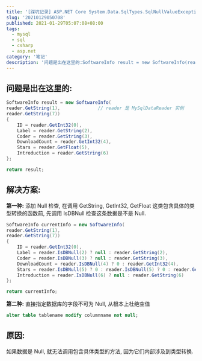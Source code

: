 ```yaml
---
title: '[踩坑记录] ASP.NET Core System.Data.SqlTypes.SqlNullValueException: 数据为空。不能对空值调用此方法'
slug: '20210129050708'
published: 2021-01-29T05:07:08+08:00
tags:
  - mysql
  - sql
  - csharp
  - asp.net
category: '笔记'
description: '问题是出在这里的:SoftwareInfo result = new SoftwareInfo(reader.GetString(1),              // reader 是 MySqlDataReader 实例reader.GetString(7)){    ID = reader.GetInt32(0),    Label = reader.GetString(2),    Coder = reader.GetString(3),    DownloadCount = rea'
---
```


## 问题是出在这里的:

```csharp
SoftwareInfo result = new SoftwareInfo(
reader.GetString(1),              // reader 是 MySqlDataReader 实例
reader.GetString(7))
{
    ID = reader.GetInt32(0),
    Label = reader.GetString(2),
    Coder = reader.GetString(3),
    DownloadCount = reader.GetInt32(4),
    Stars = reader.GetFloat(5),
    Introduction = reader.GetString(6)
};

return result;
```

## 解决方案:

**第一种:** 添加 Null 检查, 在调用 GetString, GetInt32, GetFloat 这类包含具体的类型转换的函数前, 先调用 IsDBNull 检查这条数据是不是 Null.

```csharp
SoftwareInfo currentInfo = new SoftwareInfo(
reader.GetString(1),
reader.GetString(7))
{
    ID = reader.GetInt32(0),
    Label = reader.IsDBNull(2) ? null : reader.GetString(2),
    Coder = reader.IsDBNull(3) ? null : reader.GetString(3),
    DownloadCount = reader.IsDBNull(4) ? 0 : reader.GetInt32(4),
    Stars = reader.IsDBNull(5) ? 0 : reader.IsDBNull(5) ? 0 : reader.GetFloat(5),
    Introduction = reader.IsDBNull(6) ? null : reader.GetString(6)
};

return currentInfo;

```

**第二种:** 直接指定数据库的字段不可为 Null, 从根本上杜绝空值

```sql
alter table tablename modify columnname not null;
```

## 原因:

如果数据是 Null, 就无法调用包含具体类型的方法, 因为它们内部涉及到类型转换.
